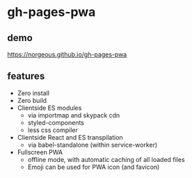 # gh-pages-pwa

## demo

https://norgeous.github.io/gh-pages-pwa

## features

- Zero install
- Zero build
- Clientside ES modules
  - via importmap and skypack cdn
  - styled-components
  - less css compiler
- Clientside React and ES transpilation
  - via babel-standalone (within service-worker)
- Fullscreen PWA
  - offline mode, with automatic caching of all loaded files
  - Emoji can be used for PWA icon (and favicon)
